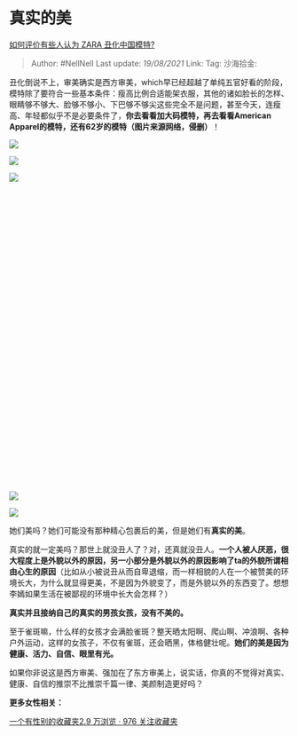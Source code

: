 # 真实的美
[如何评价有些人认为 ZARA 丑化中国模特?](https://www.zhihu.com/question/312524722/answer/601897191)

> Author: #NellNell
> Last update: *19/08/2021*
> Link:
> Tag:
> 沙海拾金:

丑化倒说不上，审美确实是西方审美，which早已经超越了单纯五官好看的阶段，模特除了要符合一些基本条件：瘦高比例合适能架衣服，其他的诸如脸长的怎样、眼睛够不够大、脸够不够小、下巴够不够尖这些完全不是问题，甚至今天，连瘦高、年轻都似乎不是必要条件了，**你去看看加大码模特，再去看看American Apparel的模特，还有62岁的模特（图片来源网络，侵删）**！

![](https://pic3.zhimg.com/50/v2-c9a8b37481a5d13c44b8c2b52c688b6e_720w.jpg?source=c8b7c179)

![](https://pic3.zhimg.com/80/v2-c9a8b37481a5d13c44b8c2b52c688b6e_720w.jpg?source=c8b7c179)

![](https://pic1.zhimg.com/50/v2-797a2b39fc753db01892c333c1c908ce_720w.jpg?source=c8b7c179)

![](data:image/svg+xml;utf8,<svg%20xmlns='http://www.w3.org/2000/svg'%20width='750'%20height='789'></svg>)

![](https://pic1.zhimg.com/50/v2-770b82c28aed1cea6998afc4ef7ac6f4_720w.jpg?source=c8b7c179)

![](https://pic1.zhimg.com/80/v2-770b82c28aed1cea6998afc4ef7ac6f4_720w.jpg?source=c8b7c179)

她们美吗？她们可能没有那种精心包裹后的美，但是她们有**真实的美**。

真实的就一定美吗？那世上就没丑人了？对，还真就没丑人。**一个人被人厌恶，很大程度上是外貌以外的原因，另一小部分是外貌以外的原因影响了ta的外貌所谓相由心生的原因**（比如从小被说丑从而自卑退缩，而一样相貌的人在一个被赞美的环境长大，为什么就显得更美，不是因为外貌变了，而是外貌以外的东西变了。想想李嫣如果生活在被鄙视的环境中长大会怎样？）

**真实并且接纳自己的真实的男孩女孩，没有不美的。**

至于雀斑嘛，什么样的女孩才会满脸雀斑？整天晒太阳啊、爬山啊、冲浪啊、各种户外运动，这样的女孩子，不仅有雀斑，还会晒黑，体格健壮呢。**她们的美是因为健康、活力、自信、眼里有光。**

如果你非说这是西方审美、强加在了东方审美上，说实话，你真的不觉得对真实、健康、自信的推崇不比推崇千篇一律、美颜制造更好吗？

**更多女性相关：**

[一个有性别的收藏夹2.9 万浏览 · 976 关注收藏夹](https://www.zhihu.com/collection/326955627)

